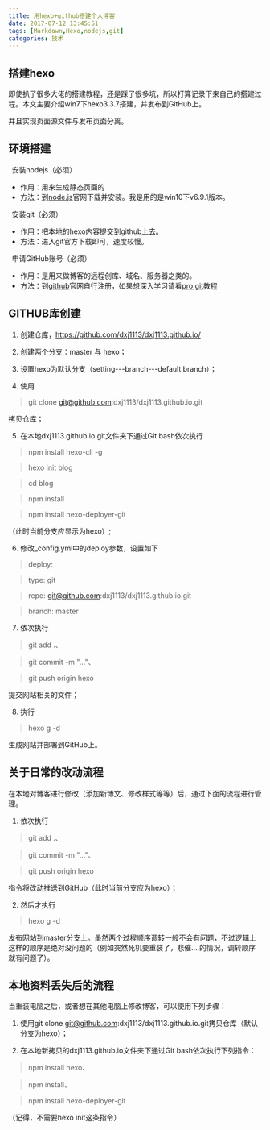 ```yaml
---
title: 用hexo+github搭建个人博客
date: 2017-07-12 13:45:51
tags: [Markdown,Hexo,nodejs,git]
categories: 技术
---
```


##  搭建hexo

即使扒了很多大佬的搭建教程，还是踩了很多坑，所以打算记录下来自己的搭建过程。本文主要介绍win7下hexo3.3.7搭建，并发布到GitHub上。

并且实现页面源文件与发布页面分离。

<!--more-->

## 环境搭建

 安装nodejs（必须）

- 作用：用来生成静态页面的
- 方法：到[node.js](http://nodejs.cn/)官网下载并安装。我是用的是win10下v6.9.1版本。

 安装git（必须）

- 作用：把本地的hexo内容提交到github上去。
- 方法：进入git官方下载即可，速度较慢。

 申请GitHub账号（必须）

- 作用：是用来做博客的远程创库、域名、服务器之类的。
- 方法：到[github](https://github.com/)官网自行注册，如果想深入学习请看[pro git](http://iissnan.com/progit/)教程



## GITHUB库创建

1. 创建仓库，https://github.com/dxj1113/dxj1113.github.io/

2. 创建两个分支：master 与 hexo；

3. 设置hexo为默认分支（setting---branch---default branch）；

4. 使用

>   git clone git@github.com:dxj1113/dxj1113.github.io.git

   拷贝仓库；

5. 在本地dxj1113.github.io.git文件夹下通过Git bash依次执行


   

> npm install hexo-cli -g

   

> hexo init blog

   

> cd blog

   

> npm install 

   

> npm install hexo-deployer-git

   （此时当前分支应显示为hexo）;

6. 修改_config.yml中的deploy参数，设置如下

> deploy:

>   type: git   

>   repo: git@github.com:dxj1113/dxj1113.github.io.git

>   branch: master



7. 依次执行 

>   git add .、

>   git commit -m "..."、

>   git push origin hexo

   提交网站相关的文件；

8. 执行
   
>   hexo g -d

   生成网站并部署到GitHub上。

## 关于日常的改动流程

在本地对博客进行修改（添加新博文、修改样式等等）后，通过下面的流程进行管理。

1. 依次执行
> git add .、

> git commit -m "..."、

> git push origin hexo

指令将改动推送到GitHub（此时当前分支应为hexo）；

2. 然后才执行
  
>   hexo g -d
   
   发布网站到master分支上。虽然两个过程顺序调转一般不会有问题，不过逻辑上这样的顺序是绝对没问题的（例如突然死机要重装了，悲催....的情况，调转顺序就有问题了）。


## 本地资料丢失后的流程

当重装电脑之后，或者想在其他电脑上修改博客，可以使用下列步骤：

1. 使用git clone git@github.com:dxj1113/dxj1113.github.io.git拷贝仓库（默认分支为hexo）；


2. 在本地新拷贝的dxj1113.github.io文件夹下通过Git bash依次执行下列指令：

>   npm install hexo、
    
>   npm install、
  
>   npm install hexo-deployer-git

  （记得，不需要hexo init这条指令）

